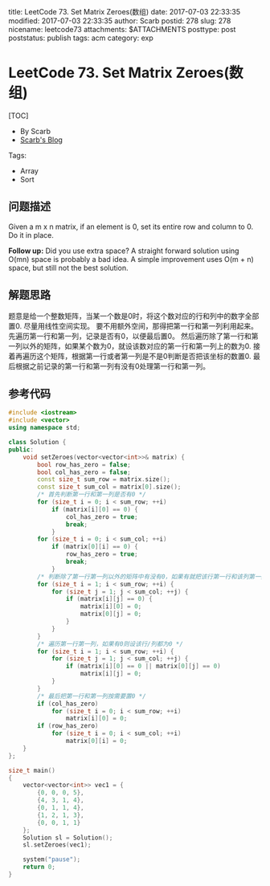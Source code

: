 title: LeetCode 73. Set Matrix Zeroes(数组)
date: 2017-07-03 22:33:35
modified: 2017-07-03 22:33:35
author: Scarb
postid: 278
slug: 278
nicename: leetcode73
attachments: $ATTACHMENTS
posttype: post
poststatus: publish
tags: acm
category: exp

# LeetCode 73. Set Matrix Zeroes(数组)
[TOC]

- By Scarb
- [Scarb's Blog](http://47.106.131.90/blog/uploads)

Tags:

- Array
- Sort

## 问题描述

Given a m x n matrix, if an element is 0, set its entire row and column to 0. Do it in place.

**Follow up:**
Did you use extra space?
A straight forward solution using O(mn) space is probably a bad idea.
A simple improvement uses O(m + n) space, but still not the best solution.

## 解题思路
题意是给一个整数矩阵，当某一个数是0时，将这个数对应的行和列中的数字全部置0.
尽量用线性空间实现。
要不用额外空间，那得把第一行和第一列利用起来。
先遍历第一行和第一列，记录是否有0，以便最后置0。
然后遍历除了第一行和第一列以外的矩阵，如果某个数为0，就设该数对应的第一行和第一列上的数为0.
接着再遍历这个矩阵，根据第一行或者第一列是不是0判断是否把该坐标的数置0.
最后根据之前记录的第一行和第一列有没有0处理第一行和第一列。

## 参考代码
```C++
#include <iostream>
#include <vector>
using namespace std;

class Solution {
public:
	void setZeroes(vector<vector<int>>& matrix) {
		bool row_has_zero = false;
		bool col_has_zero = false;
		const size_t sum_row = matrix.size();
		const size_t sum_col = matrix[0].size();
		/* 首先判断第一行和第一列是否有0 */
		for (size_t i = 0; i < sum_row; ++i)
			if (matrix[i][0] == 0) {
				col_has_zero = true;
				break;
			}
		for (size_t i = 0; i < sum_col; ++i)
			if (matrix[0][i] == 0) {
				row_has_zero = true;
				break;
			}
		/* 判断除了第一行第一列以外的矩阵中有没有0，如果有就把该行第一行和该列第一列的数字设为0 */
		for (size_t i = 1; i < sum_row; ++i) {
			for (size_t j = 1; j < sum_col; ++j) {
				if (matrix[i][j] == 0) {
					matrix[i][0] = 0;
					matrix[0][j] = 0;
				}
			}
		}
		/* 遍历第一行第一列，如果有0则设该行/列都为0 */
		for (size_t i = 1; i < sum_row; ++i) {
			for (size_t j = 1; j < sum_col; ++j) {
				if (matrix[i][0] == 0 || matrix[0][j] == 0)
					matrix[i][j] = 0;
			}
		}
		/* 最后把第一行和第一列按需要置0 */
		if (col_has_zero)
			for (size_t i = 0; i < sum_row; ++i)
				matrix[i][0] = 0;
		if (row_has_zero)
			for (size_t i = 0; i < sum_col; ++i)
				matrix[0][i] = 0;
	}
};

size_t main()
{
	vector<vector<int>> vec1 = { 
		{0, 0, 0, 5},
		{4, 3, 1, 4},
		{0, 1, 1, 4},
		{1, 2, 1, 3},
		{0, 0, 1, 1} 
	};
	Solution sl = Solution();
	sl.setZeroes(vec1);

	system("pause");
	return 0;
}
```